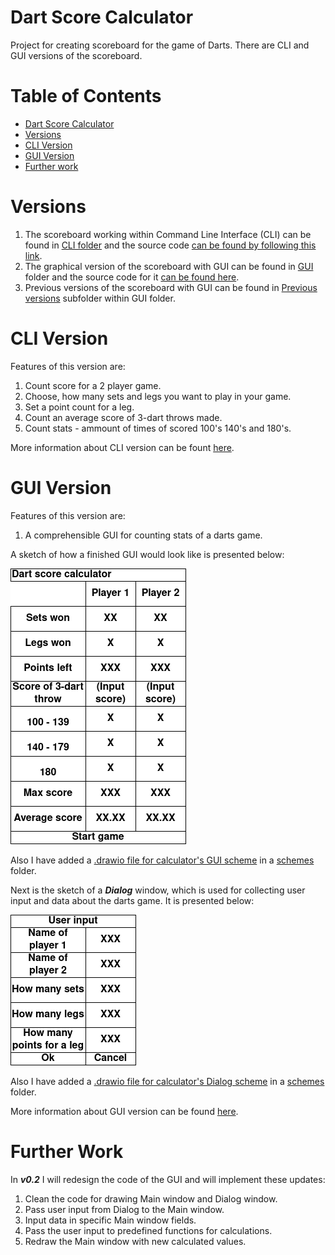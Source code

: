 # Dart Score Calculator

Project for creating scoreboard for the game of Darts. There are CLI and GUI versions of the scoreboard.

Table of Contents
=================
* [Dart Score Calculator](#Dart-Score-Calculator)
* [Versions](#Versions)
* [CLI Version](#CLI-Version)
* [GUI Version](#GUI-Version)
* [Further work](#Further-Work)

# Versions

1. The scoreboard working within Command Line Interface (CLI) can be found in [CLI folder](/CLI) and the source code [can be found by following this link](/CLI/Dart_scoreboard.py).
2. The graphical version of the scoreboard with GUI can be found in [GUI](/GUI) folder and the source code for it [can be found here](/GUI/Graphical_dart_scoreboard_v_0_2.py).
3. Previous versions of the scoreboard with GUI can be found in [Previous versions](/GUI/Previous_versions) subfolder within GUI folder.

# CLI Version

Features of this version are:

1. Count score for a 2 player game.
2. Choose, how many sets and legs you want to play in your game.
3. Set a point count for a leg.
4. Count an average score of 3-dart throws made.
5. Count stats - ammount of times of scored 100's 140's and 180's.

More information about CLI version can be fount [here](/CLI/README.md).

# GUI Version

Features of this version are:

1. A comprehensible GUI for counting stats of a darts game.

A sketch of how a finished GUI would look like is presented below:

![Sketch of a dart calculator's GUI](/img/score_calculator_GUI_sketch.png)

Also I have added a [.drawio file for calculator's GUI scheme](/schemes/score_calculator_GUI_sketch.drawio) in a [schemes](/schemes/) folder.

Next is the sketch of a ***Dialog*** window, which is used for collecting user input and data about the darts game. It is presented below:

![Sketch of a dialog for user input](/img/score_calculator_Dialog_sketch.png)

Also I have added a [.drawio file for calculator's Dialog scheme](/schemes/score_calculator_Dialog_sketch.drawio) in a [schemes](/schemes/) folder.

More information about GUI version can be found [here](/GUI/README.md).

# Further Work

In ***v0.2*** I will redesign the code of the GUI and will implement these updates:

1. Clean the code for drawing Main window and Dialog window.
2. Pass user input from Dialog to the Main window.
3. Input data in specific Main window fields.
4. Pass the user input to predefined functions for calculations.
5. Redraw the Main window with new calculated values.
